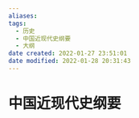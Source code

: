 ```yaml
---
aliases:
tags:
  - 历史
  - 中国近现代史纲要
  - 大纲
date created: 2022-01-27 23:51:01
date modified: 2022-01-28 20:31:43
---
```


# 中国近现代史纲要
